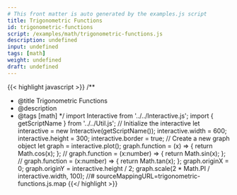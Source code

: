 ```yaml
---
# This front matter is auto generated by the examples.js script
title: Trigonometric Functions
id: trigonometric-functions
script: /examples/math/trigonometric-functions.js
description: undefined
input: undefined
tags: [math]
weight: undefined
draft: undefined
---
```


{{< highlight javascript >}}
/**
* @title Trigonometric Functions
* @description
* @tags [math]
*/
import Interactive from '../../Interactive.js';
import { getScriptName } from '../../Util.js';
// Initialize the interactive
let interactive = new Interactive(getScriptName());
interactive.width = 600;
interactive.height = 300;
interactive.border = true;
// Create a new graph object
let graph = interactive.plot();
graph.function = (x) => { return Math.cos(x); };
// graph.function = (x:number) => { return Math.sin(x); };
// graph.function = (x:number) => { return Math.tan(x); };
graph.originX = 0;
graph.originY = interactive.height / 2;
graph.scale(2 * Math.PI / interactive.width, 100);
//# sourceMappingURL=trigonometric-functions.js.map
{{</ highlight >}}

